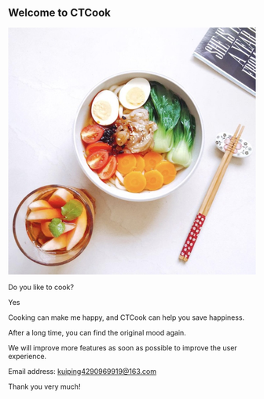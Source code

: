 ## Welcome to CTCook

![Image](icon.jpg)

Do you like to cook?

Yes

Cooking can make me happy, and CTCook can help you save happiness.

After a long time, you can find the original mood again.

We will improve more features as soon as possible to improve the user experience.

Email address: kuiping4290969919@163.com

Thank you very much!

